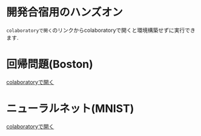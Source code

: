 # 開発合宿用のハンズオン
`colaboratoryで開く`のリンクからcolaboratoryで開くと環境構築せずに実行できます.

# 回帰問題(Boston)
[colaboratoryで開く](https://colab.research.google.com/github/tenajima/hello_machine_learning/blob/master/hello_boston.ipynb)

# ニューラルネット(MNIST)
[colaboratoryで開く](https://colab.research.google.com/github/tenajima/hello_machine_learning/blob/master/hello_mnist.ipynb)
